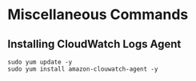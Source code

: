# Miscellaneous Commands

## Installing CloudWatch Logs Agent
```
sudo yum update -y
sudo yum install amazon-clouwatch-agent -y
```